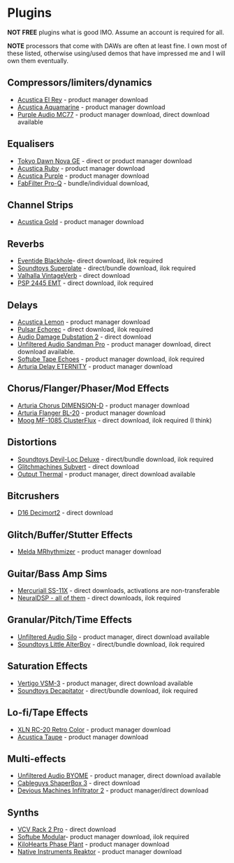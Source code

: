 Plugins
=======

__NOT FREE__ plugins what is good IMO. Assume an account is required for all.

__NOTE__ processors that come with DAWs are often at least fine. I own most of these listed, otherwise using/used demos that have impressed me and I will own them eventually.

Compressors/limiters/dynamics
-----------------------------

* [Acustica El Rey](https://www.acustica-audio.com/shop/products/ELREY) - product manager download
* [Acustica Aquamarine](https://www.acustica-audio.com/shop/products/AQUAMARINE) - product manager download
* [Purple Audio MC77](https://www.plugin-alliance.com/en/products/purple_audio_mc_77.html) - product manager download, direct download available

Equalisers
----------

* [Tokyo Dawn Nova GE](https://www.tokyodawn.net/tdr-nova-ge/) - direct or product manager download
* [Acustica Ruby](https://www.acustica-audio.com/shop/products/RUBY) - product manager download
* [Acustica Purple](https://www.acustica-audio.com/shop/products/PURPLE) - product manager download
* [FabFilter Pro-Q](https://www.fabfilter.com/products/pro-q-3-equalizer-plug-in) - bundle/individual download,

Channel Strips
--------------

* [Acustica Gold](https://www.acustica-audio.com/shop/products/GOLD) - product manager download

Reverbs
-------

* [Eventide Blackhole](https://www.eventideaudio.com/plug-ins/blackhole/)- direct download, ilok required
* [Soundtoys Superplate](https://www.soundtoys.com/product/superplate/) - direct/bundle download, ilok required
* [Valhalla VintageVerb](https://valhalladsp.com/shop/reverb/valhalla-vintage-verb/) - direct download
* [PSP 2445 EMT](https://www.pspaudioware.com/products/psp-2445-emt) - direct download, ilok required

Delays
------

* [Acustica Lemon](https://www.acustica-audio.com/shop/products/LEMON) - product manager download
* [Pulsar Echorec](https://pulsar.audio/echorec/) - direct download, ilok required
* [Audio Damage Dubstation 2](https://www.audiodamage.com/products/ad036-dubstation-2) - direct download
* [Unfiltered Audio Sandman Pro](https://www.unfilteredaudio.com/products/sandman-pro) - product manager download, direct download available.
* [Softube Tape Echoes](https://www.softube.com/tape-echoes) - product manager download, ilok required
* [Arturia Delay ETERNITY](https://www.arturia.com/products/software-effects/delay-eternity/overview) - product manager download

Chorus/Flanger/Phaser/Mod Effects
---------------------------------

* [Arturia Chorus DIMENSION-D](https://www.arturia.com/products/software-effects/chorus-dimension-d/overview) - product manager download
* [Arturia Flanger BL-20](https://www.arturia.com/products/software-effects/flanger-bl-20/overview) - product manager download
* [Moog MF-1085 ClusterFlux](https://software.moogmusic.com/store/mf-108s) - direct download, ilok required (I think)

Distortions
-----------

* [Soundtoys Devil-Loc Deluxe](https://www.soundtoys.com/product/devil-loc-deluxe/) - direct/bundle download, ilok required
* [Glitchmachines Subvert](https://glitchmachines.com/products/subvert/) - direct download
* [Output Thermal](https://output.com/products/thermal) - product manager, direct download available

Bitcrushers
-----------

* [D16 Decimort2](https://d16.pl/decimort2) - direct download

Glitch/Buffer/Stutter Effects
-----------------------------

* [Melda MRhythmizer](https://www.meldaproduction.com/MRhythmizer) - product manager download

Guitar/Bass Amp Sims
--------------------

* [Mercuriall SS-11X](https://www.igniteamps.com/#shb-1) - direct downloads, activations are non-transferable
* [NeuralDSP - all of them](https://neuraldsp.com/plugins) - direct downloads, ilok required

Granular/Pitch/Time Effects
----------------

* [Unfiltered Audio Silo](https://www.unfilteredaudio.com/products/silo) - product manager, direct download available
* [Soundtoys Little AlterBoy](https://www.soundtoys.com/product/little-alterboy/) - direct/bundle download, ilok required

Saturation Effects
------------------

* [Vertigo VSM-3](https://www.plugin-alliance.com/en/products/vertigo_vsm-3.html) - product manager, direct download available
* [Soundtoys Decapitator](https://www.soundtoys.com/product/decapitator/) - direct/bundle download, ilok required

Lo-fi/Tape Effects
-------------

* [XLN RC-20 Retro Color](https://www.xlnaudio.com/products/addictive_fx/effect/rc-20_retro_color) - product manager download
* [Acustica Taupe](https://www.acustica-audio.com/shop/products/TAUPE) - product manager download

Multi-effects
-------------

* [Unfiltered Audio BYOME](https://www.unfilteredaudio.com/collections/plug-ins/products/byome) - product manager, direct download available
* [Cableguys ShaperBox 3](https://www.cableguys.com/shaperbox.html) - direct download
* [Devious Machines Infiltrator 2](https://deviousmachines.com/product/infiltrator/) - product manager/direct download

Synths
------

* [VCV Rack 2 Pro](https://vcvrack.com/) - direct download
* [Softube Modular](https://www.softube.com/modular)- product manager download, ilok required
* [KiloHearts Phase Plant](https://kilohearts.com/products/phase_plant) - product manager download
* [Native Instruments Reaktor](https://www.native-instruments.com/en/products/komplete/synths/reaktor-6/) - product manager download
